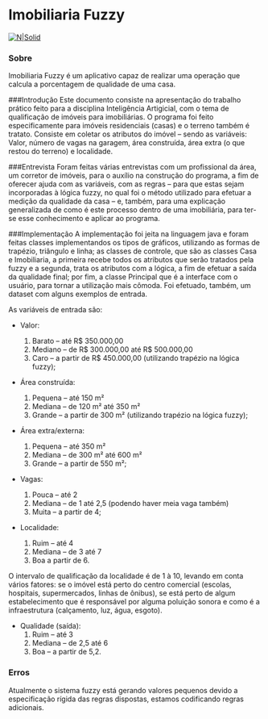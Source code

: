 # Imobiliaria Fuzzy
[![N|Solid](https://cldup.com/dTxpPi9lDf.thumb.png)](https://nodesource.com/products/nsolid)

### Sobre
Imobiliaria Fuzzy é um aplicativo capaz de realizar uma operação que calcula a porcentagem de qualidade de uma casa. 

###Introdução
Este documento consiste na apresentação do trabalho prático feito para a disciplina Inteligência
Artigicial, com o tema de qualificação de imóveis para imobiliárias. O programa foi feito
especificamente para imóveis residenciais (casas) e o terreno também é tratato. Consiste em coletar
os atributos do imóvel – sendo as variáveis: Valor, número de vagas na garagem, área construída,
área extra (o que restou do terreno) e localidade.

###Entrevista
Foram feitas várias entrevistas com um profissional da área, um corretor de imóveis, para o auxílio
na construção do programa, a fim de oferecer ajuda com as variáveis, com as regras – para que estas
sejam incorporadas à lógica fuzzy, no qual foi o método utilizado para efetuar a medição da
qualidade da casa – e, também, para uma explicação generalizada de como é este processo dentro de
uma imobiliária, para ter-se esse conhecimento e aplicar ao programa.

###Implementação
A implementação foi jeita na linguagem java e foram feitas classes implementandos os tipos de
gráficos, utilizando as formas de trapézio, triângulo e linha; as classes de controle, que são as
classes Casa e Imobiliaria, a primeira recebe todos os atributos que serão tratados pela fuzzy e a
segunda, trata os atributos com a lógica, a fim de efetuar a saída da qualidade final; por fim, a classe
Principal que é a interface com o usuário, para tornar a utilização mais cômoda. Foi efetuado,
também, um dataset com alguns exemplos de entrada.

As variáveis de entrada são:

- Valor:
    1. Barato – até R$ 350.000,00
    2. Mediano – de R$ 300.000,00 até R$ 500.000,00
    3. Caro – a partir de R$ 450.000,00 (utilizando trapézio na lógica fuzzy);
    
- Área construída:
    1. Pequena – até 150 m²
    2. Mediana – de 120 m² até 350 m²
    3. Grande – a partir de 300 m² (utilizando trapézio na lógica fuzzy);
    
- Área extra/externa:
    1. Pequena – até 350 m²
    2. Mediana – de 300 m² até 600 m²
    3. Grande – a partir de 550 m²;
    
- Vagas:
    1. Pouca – até 2
    2. Mediana – de 1 até 2,5 (podendo haver meia vaga também)
    3. Muita – a partir de 4;
    
- Localidade: 
    1. Ruim – até 4
    2. Mediana – de 3 até 7
    3. Boa a partir de 6.
    
O intervalo de qualificação da localidade é de 1 à 10, levando em conta vários fatores: se o imóvel está
perto do centro comercial (escolas, hospitais, supermercados, linhas de ônibus), se está perto
de algum estabelecimento que é responsável por alguma poluição sonora e como é a
infraestrutura (calçamento, luz, água, esgoto).

- Qualidade (saída):
    1. Ruim – até 3
    2. Mediana – de 2,5 até 6
    3. Boa – a partir de 5,2.

### Erros
Atualmente o sistema fuzzy está gerando valores pequenos devido a especificação rígida das regras dispostas, estamos codificando regras adicionais.
